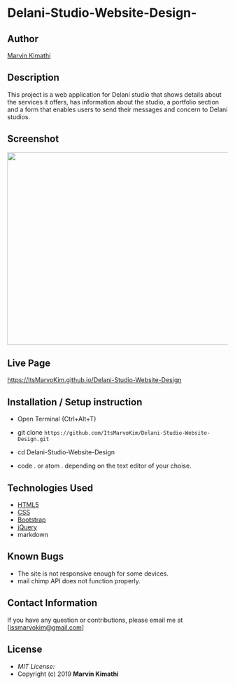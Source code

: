 # Delani-Studio-Website-Design-

## Author

[Marvin Kimathi](https://github.com/ItsMarvoKim)

## Description

This project is a web application for Delani studio that shows details about the services it offers, has information about the studio, a portfolio section and a form that enables users to send their messages and concern to Delani studios. 

## Screenshot
<img src="https://raw.githubusercontent.com/ItsMarvoKim/Delani-Studio/master/images/delanihome.png" width="900px" height="440px">

## Live Page 
https://ItsMarvoKim.github.io/Delani-Studio-Website-Design 


## Installation / Setup instruction
* Open Terminal {Ctrl+Alt+T}

* git clone ```https://github.com/ItsMarvoKim/Delani-Studio-Website-Design.git```

* cd Delani-Studio-Website-Design

* code . or atom . depending on the text editor of your choise.

## Technologies Used

* [HTML5](https://github.com/topics/html5)
* [CSS](https://github.com/topics/css3)
* [Bootstrap](https://github.com/topics/bootstrap)
* [jQuery](https://github.com/topics/javascript)
* markdown


## Known Bugs
* The site is not responsive enough for some devices. 
* mail chimp API does not function properly.

## Contact Information 

If you have any question or contributions, please email me at [issmarvokim@gmail.com]

## License
* *MIT License:*
* Copyright (c) 2019 **Marvin Kimathi**

